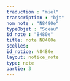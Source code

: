 ```yaml
---
traduction : "miel"
transcription : "bjt"
nom_note : "N8480e"
typeObjet : "Sceau"
id_note : "8480e"
title: note N8480e
scelles: 
id_notice: N8480e
layout: notice_note
type: note
partie: 3
---
```

